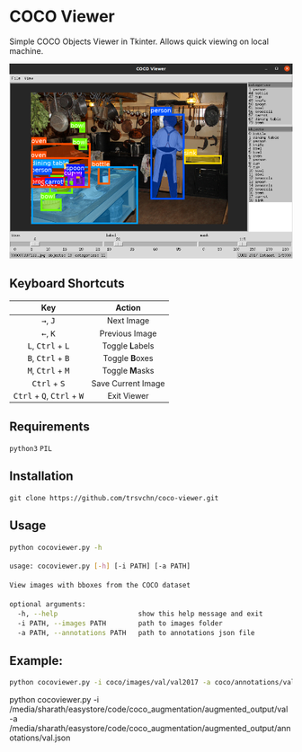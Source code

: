 # COCO Viewer

Simple COCO Objects Viewer in Tkinter. Allows quick viewing on local machine.

![Example images](assets/img1.png)

## Keyboard Shortcuts

| Key | Action |
|:-:|:-:|
| <kbd>→</kbd>, <kbd>J</kbd> | Next Image |
| <kbd>←</kbd>, <kbd>K</kbd> | Previous Image |
| <kbd>L</kbd>, <kbd>Ctrl</kbd> + <kbd>L</kbd> | Toggle **L**abels |
| <kbd>B</kbd>, <kbd>Ctrl</kbd> + <kbd>B</kbd> | Toggle **B**oxes |
| <kbd>M</kbd>, <kbd>Ctrl</kbd> + <kbd>M</kbd> | Toggle **M**asks |
| <kbd>Ctrl</kbd> + <kbd>S</kbd> | Save Current Image |
| <kbd>Ctrl</kbd> + <kbd>Q</kbd>, <kbd>Ctrl</kbd> + <kbd>W</kbd> | Exit Viewer |

## Requirements
`python3` `PIL`

## Installation

```
git clone https://github.com/trsvchn/coco-viewer.git
```

## Usage

```bash
python cocoviewer.py -h

usage: cocoviewer.py [-h] [-i PATH] [-a PATH]

View images with bboxes from the COCO dataset

optional arguments:
  -h, --help                    show this help message and exit
  -i PATH, --images PATH        path to images folder
  -a PATH, --annotations PATH   path to annotations json file
```

## Example:

```bash
python cocoviewer.py -i coco/images/val/val2017 -a coco/annotations/val/instances_val2017.json
```
python cocoviewer.py -i /media/sharath/easystore/code/coco_augmentation/augmented_output/val -a /media/sharath/easystore/code/coco_augmentation/augmented_output/annotations/val.json

